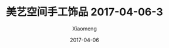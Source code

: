 ---
layout: post
title: 美艺空间手工饰品 2017-04-06-3
description: 美艺空间手工饰品
date: 2017-04-06
img: http://imglf2.nosdn.127.net/img/R2s3QnZjM0lqWFRIZ2lWaDV4dW1FbzBVYmJxRjZZeUdOQTd4UzBtZG9xakhDeG9melFNOGlRPT0.jpg?imageView&thumbnail=1680x0&quality=96&stripmeta=0&type=jpg
author: Xiaomeng
---